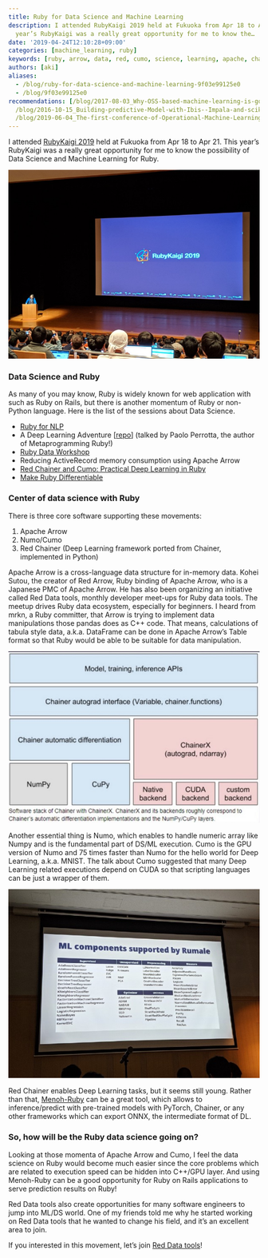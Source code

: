 ```yaml
---
title: Ruby for Data Science and Machine Learning
description: I attended RubyKaigi 2019 held at Fukuoka from Apr 18 to Apr 21. This
  year’s RubyKaigi was a really great opportunity for me to know the…
date: '2019-04-24T12:10:28+09:00'
categories: [machine_learning, ruby]
keywords: [ruby, arrow, data, red, cumo, science, learning, apache, chainer, deep]
authors: [aki]
aliases:
  - /blog/ruby-for-data-science-and-machine-learning-9f03e99125e0
  - /blog/9f03e99125e0
recommendations: [/blog/2017-08-03_Why-OSS-based-machine-learning-is-good--3ab45a1a5e52/,
  /blog/2016-10-15_Building-predictive-Model-with-Ibis--Impala-and-scikit-learn-356b41f404e0/,
  /blog/2019-06-04_The-first-conference-of-Operational-Machine-Learning--OpML--19-308baad36108/]
---
```


I attended [RubyKaigi 2019](https://rubykaigi.org/2019) held at Fukuoka from Apr 18 to Apr 21. This year’s RubyKaigi was a really great opportunity for me to know the possibility of Data Science and Machine Learning for Ruby.

![](0_yHSEXuY1I2U_4ysS.jpg)

### Data Science and Ruby

As many of you may know, Ruby is widely known for web application with such as Ruby on Rails, but there is another momentum of Ruby or non-Python language. Here is the list of the sessions about Data Science.

*   [Ruby for NLP](http://youchan.org/RubyKaigi2019 "http://youchan.org/RubyKaigi2019")
*   A Deep Learning Adventure \[[repo](https://github.com/nusco/deep_learning_adventure)\] (talked by Paolo Perrotta, the author of Metaprogramming Ruby!)
*   [Ruby Data Workshop](https://docs.google.com/presentation/d/1wYBqdlv-rBqCcjqaT4pbqYnpA9cDlTr2iKpGAQ-Mz-I/edit "https://docs.google.com/presentation/d/1wYBqdlv-rBqCcjqaT4pbqYnpA9cDlTr2iKpGAQ-Mz-I/edit")
*   Reducing ActiveRecord memory consumption using Apache Arrow
*   [Red Chainer and Cumo: Practical Deep Learning in Ruby](https://speakerdeck.com/sonots/red-chainer-and-cumo-practical-deep-learning-in-ruby-at-rubykaigi-2019 "https://speakerdeck.com/sonots/red-chainer-and-cumo-practical-deep-learning-in-ruby-at-rubykaigi-2019")
*   [Make Ruby Differentiable](https://www.slideshare.net/nagachika/make-ruby-differentiable "https://www.slideshare.net/nagachika/make-ruby-differentiable")

### Center of data science with Ruby

There is three core software supporting these movements:

1.  Apache Arrow
2.  Numo/Cumo
3.  Red Chainer (Deep Learning framework ported from Chainer, implemented in Python)

Apache Arrow is a cross-language data structure for in-memory data. Kohei Sutou, the creator of Red Arrow, Ruby binding of Apache Arrow, who is a Japanese PMC of Apache Arrow. He has also been organizing an initiative called Red Data tools, monthly developer meet-ups for Ruby data tools. The meetup drives Ruby data ecosystem, especially for beginners. I heard from mrkn, a Ruby committer, that Arrow is trying to implement data manipulations those pandas does as C++ code. That means, calculations of tabula style data, a.k.a. DataFrame can be done in Apache Arrow’s Table format so that Ruby would be able to be suitable for data manipulation.

![](0_r3ToqacydBaYmyh1.jpg)

Another essential thing is Numo, which enables to handle numeric array like Numpy and is the fundamental part of DS/ML execution. Cumo is the GPU version of Numo and 75 times faster than Numo for the hello world for Deep Learning, a.k.a. MNIST. The talk about Cumo suggested that many Deep Learning related executions depend on CUDA so that scripting languages can be just a wrapper of them.

![](0_0R6wvTiO6WQw79bD.jpg)

Red Chainer enables Deep Learning tasks, but it seems still young. Rather than that, [Menoh-Ruby](https://github.com/pfnet-research/menoh-ruby "https://github.com/pfnet-research/menoh-ruby") can be a great tool, which allows to inference/predict with pre-trained models with PyTorch, Chainer, or any other frameworks which can export ONNX, the intermediate format of DL.

### So, how will be the Ruby data science going on?

Looking at those momenta of Apache Arrow and Cumo, I feel the data science on Ruby would become much easier since the core problems which are related to execution speed can be hidden into C++/GPU layer. And using Menoh-Ruby can be a good opportunity for Ruby on Rails applications to serve prediction results on Ruby!

Red Data tools also create opportunities for many software engineers to jump into ML/DS world. One of my friends told me why he started working on Red Data tools that he wanted to change his field, and it’s an excellent area to join.

If you interested in this movement, let’s join [Red Data tools](https://red-data-tools.github.io/)!
